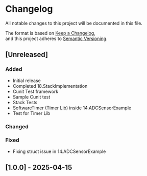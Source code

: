 # Changelog

All notable changes to this project will be documented in this file.

The format is based on [Keep a Changelog](https://keepachangelog.com/en/1.0.0/),  
and this project adheres to [Semantic Versioning](https://semver.org/spec/v2.0.0.html).

## [Unreleased]

### Added
- Initial release
- Completed 18.StackImplementation
- Cunit Test framework
- Sample Cunit test
- Stack Tests
- SoftwareTimer (Timer Lib) inside 14.ADCSensorExample
- Test for Timer Lib

### Changed

### Fixed
- Fixing struct issue in 14.ADCSensorExample

## [1.0.0] - 2025-04-15


